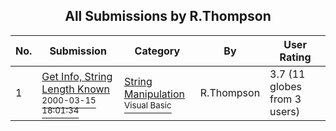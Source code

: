﻿<div align="center">

## All Submissions by R\.Thompson

</div>

No.  | Submission | Category | By   | User Rating
---- | ---------- | -------- | ---- | -----------
1 | [Get Info, String Length Known<br /><sup>2000-03-15 18:01:34</sup>](https://github.com/Planet-Source-Code/r-thompson-get-info-string-length-known__1-6600) | [String Manipulation<br /><sup>Visual Basic</sup>](../ByCategory/string-manipulation__1-5.md) | R\.Thompson | 3.7 (11 globes from 3 users)
